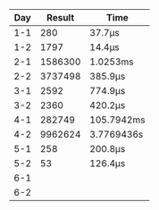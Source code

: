 | Day | Result | Time |
|-|-|-|
| 1-1 | 280 | 37.7µs |
| 1-2 | 1797 | 14.4µs |
| 2-1 | 1586300 | 1.0253ms |
| 2-2 | 3737498 | 385.9µs |
| 3-1 | 2592 | 774.9µs |
| 3-2 | 2360 | 420.2µs |
| 4-1 | 282749 | 105.7942ms |
| 4-2 | 9962624 | 3.7769436s |
| 5-1 | 258 | 200.8µs |
| 5-2 | 53 | 126.4µs |
| 6-1 |  |  |
| 6-2 |  |  |